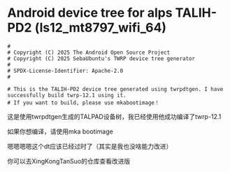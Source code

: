 # Android device tree for alps TALIH-PD2 (ls12_mt8797_wifi_64)

```
#
# Copyright (C) 2025 The Android Open Source Project
# Copyright (C) 2025 SebaUbuntu's TWRP device tree generator
#
# SPDX-License-Identifier: Apache-2.0
#
```

```
# This is the TALIH-PD2 device tree generated using twrpdtgen. I have successfully build twrp-12.1 using it.
# If you want to build, please use mkabootimage！
```
这是使用twrpdtgen生成的TALPAD设备树，我已经使用他成功编译了twrp-12.1

如果你想编译，请使用mka bootimage

嗯嗯嗯嗯这个dt应该已经过时了（其实是我也没啥能力改进）

你可以去XingKongTanSuo的仓库查看改进版
